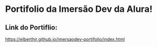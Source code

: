 # Portifolio da Imersão Dev da Alura! 

## Link do Portiflio:

https://elberthjr.github.io/imersaodev-portifolio/index.html
